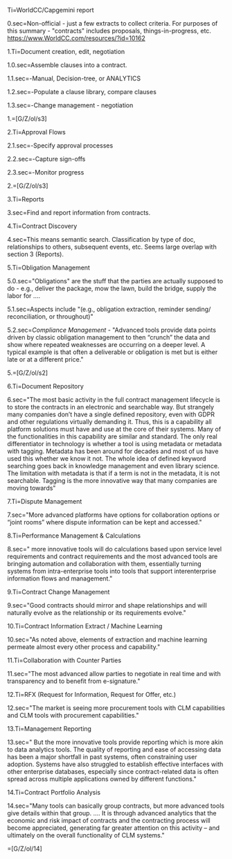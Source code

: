 Ti=WorldCC/Capgemini report

0.sec=Non-official - just a few extracts to collect criteria.  For purposes of this summary - "contracts" includes proposals, things-in-progress, etc.  https://www.WorldCC.com/resources/?id=10162

1.Ti=Document creation, edit, negotiation

1.0.sec=Assemble clauses into a contract.

1.1.sec=-Manual, Decision-tree, or ANALYTICS

1.2.sec=-Populate a clause library, compare clauses

1.3.sec=-Change management - negotiation

1.=[G/Z/ol/s3]

2.Ti=Approval Flows

2.1.sec=-Specify approval processes

2.2.sec=-Capture sign-offs

2.3.sec=-Monitor progress

2.=[G/Z/ol/s3]

3.Ti=Reports

3.sec=Find and report information from contracts.


4.Ti=Contract Discovery

4.sec=This means semantic search.  Classification by type of doc, relationships to others, subsequent events, etc.  Seems large overlap with section 3 (Reports).


5.Ti=Obligation Management

5.0.sec="Obligations" are the stuff that the parties are actually supposed to do - e.g., deliver the package, mow the lawn, build the bridge, supply the labor for ....

5.1.sec=Aspects include "(e.g., obligation extraction, reminder sending/
reconciliation, or throughout)"

5.2.sec=<i>Compliance Management</i> -  "Advanced tools provide data points driven by classic obligation management to then “crunch” the data and show where repeated weaknesses are occurring on a deeper level. A typical example is that often a deliverable or obligation is met but is either late or at a different price."

5.=[G/Z/ol/s2]

6.Ti=Document Repository

6.sec="The most basic activity in the full contract management lifecycle is to store the contracts in an electronic and searchable way. But strangely many companies don’t have a single defined repository, even with GDPR and other regulations virtually demanding it. Thus, this is a capability all platform solutions must have and use at the core of their systems. Many of the functionalities in this capability are similar and standard. The only real differentiator in technology is whether a tool is using metadata or metadata with tagging. Metadata has been around for decades and most of us have used this whether we know it not. The whole idea of defined keyword searching goes back in knowledge management and even library science. The limitation with metadata is that if a term is not in the metadata, it is not searchable. Tagging is the more innovative way that many companies are moving towards"


7.Ti=Dispute Management

7.sec="More advanced platforms have options for collaboration options or “joint rooms” where dispute information can be kept and accessed."


8.Ti=Performance Management & Calculations

8.sec=" more innovative tools will do calculations based upon service level requirements and contract requirements and the most advanced tools are bringing automation and collaboration with them, essentially turning systems from intra-enterprise tools into tools that support interenterprise information flows and management."

9.Ti=Contract Change Management

9.sec="Good contracts should mirror and shape relationships and will naturally evolve as the relationship or its requirements evolve."


10.Ti=Contract Information Extract / Machine Learning

10.sec="As noted above, elements of extraction and machine learning permeate almost every other process and capability."

11.Ti=Collaboration with Counter Parties

11.sec="The most advanced allow parties to negotiate in real time and with transparency and to benefit from e-signature."

12.Ti=RFX (Request for Information, Request for Offer, etc.)

12.sec="The market is seeing more procurement tools with CLM capabilities and CLM tools with procurement capabilities."

13.Ti=Management Reporting

13.sec=" But the more innovative tools provide reporting which is more akin to data analytics tools. The quality of reporting and ease of accessing data has been a major shortfall in past systems, often constraining user adoption. Systems have also struggled to establish effective interfaces with other enterprise databases, especially since contract-related data is often spread across multiple applications owned by different functions."

14.Ti=Contract Portfolio Analysis

14.sec="Many tools can basically group contracts, but more advanced tools give details within that group. .... It is through advanced analytics that the economic and risk impact of contracts and the contracting process will become appreciated, generating far greater attention on this activity – and ultimately on the overall functionality of CLM systems."

=[G/Z/ol/14]